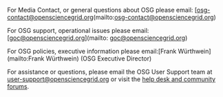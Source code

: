 [title]: - "Contacting the OSG"

For Media Contact, or general questions about OSG please email:
[osg-contact@opensciencegrid.org(mailto:osg-contact@opensciencegrid.org)

For OSG support, operational issues please email:
[goc@opensciencegrid.org](mailto: goc@opensciencegrid.org) 

For OSG policies, executive information please email:[Frank
Würthwein](mailto:Frank Würthwein) (OSG Executive Director)

For assistance or questions, please email the OSG User Support team  at
[user-support@opensciencegrid.org](mailto:user-support@opensciencegrid.org)
or visit the [help desk and community forums](http://support.opensciencegrid.org).
